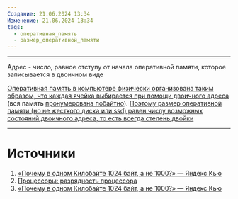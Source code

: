 ```yaml
---
Создание: 21.06.2024 13:34
Изменение: 21.06.2024 13:34
tags:
  - оперативная_память
  - размер_оперативной_памяти
---
```

***

Адрес - число, равное отступу от начала оперативной памяти, которое записывается в двоичном виде

[Оперативная память в компьютере физически организована таким образом, что каждая ячейка выбирается при помощи двоичного адреса](https://yandex.ru/q/question/pochemu_v_odnom_kilobaite_1024_bait_a_ne_42fc2700/#:~:text=%D0%9E%D0%BF%D0%B5%D1%80%D0%B0%D1%82%D0%B8%D0%B2%D0%BD%D0%B0%D1%8F%20%D0%BF%D0%B0%D0%BC%D1%8F%D1%82%D1%8C%20%D0%B2%20%D0%BA%D0%BE%D0%BC%D0%BF%D1%8C%D1%8E%D1%82%D0%B5%D1%80%D0%B5%20%D1%84%D0%B8%D0%B7%D0%B8%D1%87%D0%B5%D1%81%D0%BA%D0%B8%20%D0%BE%D1%80%D0%B3%D0%B0%D0%BD%D0%B8%D0%B7%D0%BE%D0%B2%D0%B0%D0%BD%D0%B0%20%D1%82%D0%B0%D0%BA%D0%B8%D0%BC%20%D0%BE%D0%B1%D1%80%D0%B0%D0%B7%D0%BE%D0%BC%2C%20%D1%87%D1%82%D0%BE%20%D0%BA%D0%B0%D0%B6%D0%B4%D0%B0%D1%8F%20%D1%8F%D1%87%D0%B5%D0%B9%D0%BA%D0%B0%20%D0%B2%D1%8B%D0%B1%D0%B8%D1%80%D0%B0%D0%B5%D1%82%D1%81%D1%8F%20%D0%BF%D1%80%D0%B8%20%D0%BF%D0%BE%D0%BC%D0%BE%D1%89%D0%B8%20%D0%B4%D0%B2%D0%BE%D0%B8%D1%87%D0%BD%D0%BE%D0%B3%D0%BE%20%D0%B0%D0%B4%D1%80%D0%B5%D1%81%D0%B0) (вся память [пронумерована побайтно](http://yudenisov.narod.ru/EIS/Vol06/b2.htm#:~:text=%D0%BF%D1%80%D0%BE%D0%BD%D1%83%D0%BC%D0%B5%D1%80%D0%BE%D0%B2%D0%B0%D0%BD%D0%B0%20%D0%BF%D0%BE%D0%B1%D0%B0%D0%B9%D1%82%D0%BD%D0%BE)). [Поэтому размер оперативной памяти (но не жесткого диска или ssd) равен числу возможных состояний двоичного адреса, то есть всегда степень двойки](https://yandex.ru/q/question/pochemu_v_odnom_kilobaite_1024_bait_a_ne_42fc2700/)

***

# Источники
1. [«Почему в одном Килобайте 1024 байт, а не 1000?» — Яндекс Кью](https://yandex.ru/q/question/pochemu_v_odnom_kilobaite_1024_bait_a_ne_42fc2700/#:~:text=%D0%9E%D0%BF%D0%B5%D1%80%D0%B0%D1%82%D0%B8%D0%B2%D0%BD%D0%B0%D1%8F%20%D0%BF%D0%B0%D0%BC%D1%8F%D1%82%D1%8C%20%D0%B2%20%D0%BA%D0%BE%D0%BC%D0%BF%D1%8C%D1%8E%D1%82%D0%B5%D1%80%D0%B5%20%D1%84%D0%B8%D0%B7%D0%B8%D1%87%D0%B5%D1%81%D0%BA%D0%B8%20%D0%BE%D1%80%D0%B3%D0%B0%D0%BD%D0%B8%D0%B7%D0%BE%D0%B2%D0%B0%D0%BD%D0%B0%20%D1%82%D0%B0%D0%BA%D0%B8%D0%BC%20%D0%BE%D0%B1%D1%80%D0%B0%D0%B7%D0%BE%D0%BC%2C%20%D1%87%D1%82%D0%BE%20%D0%BA%D0%B0%D0%B6%D0%B4%D0%B0%D1%8F%20%D1%8F%D1%87%D0%B5%D0%B9%D0%BA%D0%B0%20%D0%B2%D1%8B%D0%B1%D0%B8%D1%80%D0%B0%D0%B5%D1%82%D1%81%D1%8F%20%D0%BF%D1%80%D0%B8%20%D0%BF%D0%BE%D0%BC%D0%BE%D1%89%D0%B8%20%D0%B4%D0%B2%D0%BE%D0%B8%D1%87%D0%BD%D0%BE%D0%B3%D0%BE%20%D0%B0%D0%B4%D1%80%D0%B5%D1%81%D0%B0)
2. [Процессоры: разрядность процессора](http://yudenisov.narod.ru/EIS/Vol06/b2.htm#:~:text=%D0%BF%D1%80%D0%BE%D0%BD%D1%83%D0%BC%D0%B5%D1%80%D0%BE%D0%B2%D0%B0%D0%BD%D0%B0%20%D0%BF%D0%BE%D0%B1%D0%B0%D0%B9%D1%82%D0%BD%D0%BE)
3. [«Почему в одном Килобайте 1024 байт, а не 1000?» — Яндекс Кью](https://yandex.ru/q/question/pochemu_v_odnom_kilobaite_1024_bait_a_ne_42fc2700/)